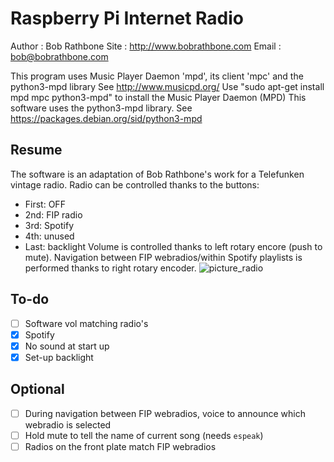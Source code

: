 # Raspberry Pi Internet Radio

Author : Bob Rathbone
Site   : http://www.bobrathbone.com
Email  : bob@bobrathbone.com

This program uses  Music Player Daemon 'mpd', its client 'mpc' and the python3-mpd library
See http://www.musicpd.org/
Use "sudo apt-get install mpd mpc python3-mpd" to install the Music Player Daemon (MPD)
This software uses the python3-mpd library. See https://packages.debian.org/sid/python3-mpd

## Resume

The software is an adaptation of Bob Rathbone's work for a Telefunken vintage radio.
Radio can be controlled thanks to the buttons:
- First: OFF
- 2nd: FIP radio
- 3rd: Spotify
- 4th: unused
- Last: backlight
Volume is controlled thanks to left rotary encore (push to mute).
Navigation between FIP webradios/within Spotify playlists is performed thanks to right rotary encoder.
![picture_radio](images/pic_radio.jpg) 


## To-do
- [ ] Software vol matching radio's
- [x] Spotify
- [x] No sound at start up
- [x] Set-up backlight

## Optional
- [ ] During navigation between FIP webradios, voice to announce which webradio is selected
- [ ] Hold mute to tell the name of current song (needs `espeak`)
- [ ] Radios on the front plate match FIP webradios
